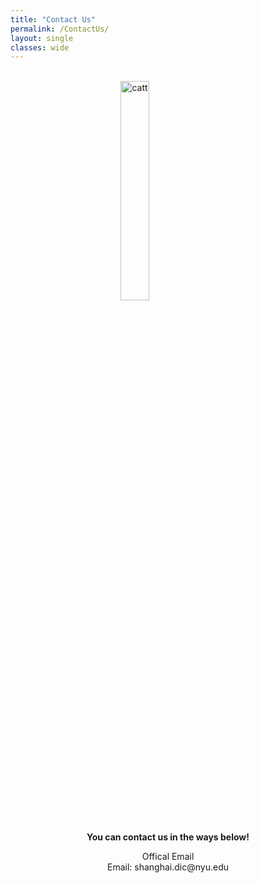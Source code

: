 ```yaml
---
title: "Contact Us"
permalink: /ContactUs/
layout: single
classes: wide
---
```

<br>
<img src="../assets/images/AboutUs/cat.svg" alt="catt" style="width: 30%; height: auto; display: block; margin: 0 auto;" />
<br>


<p style="text-align: center; font-weight: bold;">You can contact us in the ways below!</p>
<p style="text-align: center;">
Offical Email
<br>
Email: shanghai.dic@nyu.edu
<br>